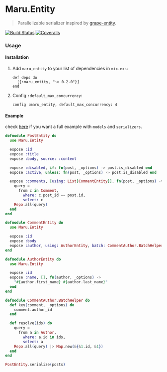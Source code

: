 Maru.Entity
==========

> Parallelizable serializer inspired by [grape-entity](https://github.com/ruby-grape/grape-entity).

[![Build Status](https://img.shields.io/travis/elixir-maru/maru_entity.svg?style=flat-square)](https://travis-ci.org/elixir-maru/maru_entity)
[![Coveralls](https://img.shields.io/coveralls/elixir-maru/maru_entity.svg?style=flat-square)](https://coveralls.io/github/elixir-maru/maru_entity)

### Usage

#### Installation

1. Add `maru_entity` to your list of dependencies in `mix.exs`:

    ```
    def deps do
      [{:maru_entity, "~> 0.2.0"}]
    end
    ```

2. Config `:default_max_concurrency`:

    ```
    config :maru_entity, default_max_concurrency: 4
    ```

####  Example

check [here](https://github.com/elixir-maru/maru_examples/blob/master/entity) if you want a full example with `models` and `serializers`.

```elixir
defmodule PostEntity do
  use Maru.Entity

  expose :id
  expose :title
  expose :body, source: :content

  expose :disabled, if: fn(post, _options) -> post.is_disabled end
  expose :active, unless: fn(post, _options) -> post.is_disabled end

  expose :comments, [using: List[CommentEntity]], fn(post, _options) ->
    query =
      from c in Comment,
        where: c.post_id == post.id,
        select: c
    Repo.all(query)
  end
end

defmodule CommentEntity do
  use Maru.Entity

  expose :id
  expose :body
  expose :author, using: AuthorEntity, batch: CommentAuthor.BatchHelper
end

defmodule AuthorEntity do
  use Maru.Entity

  expose :id
  expose :name, [], fn(author, _options) ->
    "#{author.first_name} #{author.last_name}"
  end
end

defmodule CommentAuthor.BatchHelper do
  def key(comment, _options) do
    comment.author_id
  end

  def resolve(ids) do
    query =
      from a in Author,
        where: a.id in ids,
        select: a
    Repo.all(query) |> Map.new(&{&1.id, &1})
  end
end

PostEntity.serialize(posts)
```
